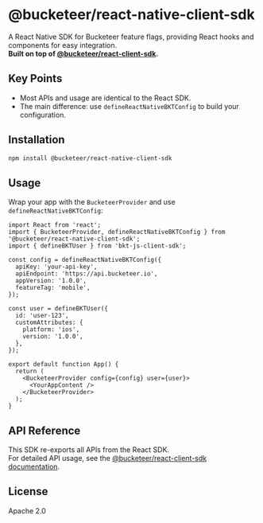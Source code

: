 # @bucketeer/react-native-client-sdk

A React Native SDK for Bucketeer feature flags, providing React hooks and components for easy integration.  
**Built on top of [@bucketeer/react-client-sdk](https://github.com/bucketeer-io/react-client-sdk).**

## Key Points

- Most APIs and usage are identical to the React SDK.
- The main difference: use `defineReactNativeBKTConfig` to build your configuration.

## Installation

```sh
npm install @bucketeer/react-native-client-sdk
```

## Usage

Wrap your app with the `BucketeerProvider` and use `defineReactNativeBKTConfig`:

```tsx
import React from 'react';
import { BucketeerProvider, defineReactNativeBKTConfig } from '@bucketeer/react-native-client-sdk';
import { defineBKTUser } from 'bkt-js-client-sdk';

const config = defineReactNativeBKTConfig({
  apiKey: 'your-api-key',
  apiEndpoint: 'https://api.bucketeer.io',
  appVersion: '1.0.0',
  featureTag: 'mobile',
});

const user = defineBKTUser({
  id: 'user-123',
  customAttributes: {
    platform: 'ios',
    version: '1.0.0',
  },
});

export default function App() {
  return (
    <BucketeerProvider config={config} user={user}>
      <YourAppContent />
    </BucketeerProvider>
  );
}
```

## API Reference

This SDK re-exports all APIs from the React SDK.  
For detailed API usage, see the [@bucketeer/react-client-sdk documentation](https://github.com/bucketeer-io/react-client-sdk#usage).

## License

Apache 2.0

